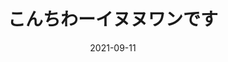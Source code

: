 ---
title: こんちわーイヌヌワンです
date: 2021-09-11
description: 北米版BDを扱う最大手のサイトであるRightStufのデータを取得するプログラムを書きました
category: プログラミング
tags:
  - Python
---